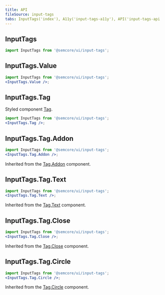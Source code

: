 ```yaml
---
title: API
fileSource: input-tags
tabs: InputTags('index'), A11y('input-tags-a11y'), API('input-tags-api'), Example('input-tags-code'), Changelog('input-tags-changelog')
---
```


## InputTags

```jsx
import InputTags from '@semcore/ui/input-tags';
```

<TypesView type="InputTagsProps" :types={...types} />

## InputTags.Value

```jsx
import InputTags from '@semcore/ui/input-tags';
<InputTags.Value />;
```

<TypesView type="InputTagsValueProps" :types={...types} />

## InputTags.Tag

Styled component [Tag](/components/tag/).

```jsx
import InputTags from '@semcore/ui/input-tags';
<InputTags.Tag />;
```

<TypesView type="InputTagsTagProps" :types={...types} />

## InputTags.Tag.Addon

```jsx
import InputTags from '@semcore/ui/input-tags';
<InputTags.Tag.Addon />;
```

Inherited from the [Tag.Addon](/components/tag/tag-api/#a5b4f0) component.

## InputTags.Tag.Text

```jsx
import InputTags from '@semcore/ui/input-tags';
<InputTags.Tag.Text />;
```

Inherited from the [Tag.Text](/components/tag/tag-api/#a49c29) component.

## InputTags.Tag.Close

```jsx
import InputTags from '@semcore/ui/input-tags';
<InputTags.Tag.Close />;
```

Inherited from the [Tag.Close](/components/tag/tag-api/#a871eb) component.

## InputTags.Tag.Circle

```jsx
import InputTags from '@semcore/ui/input-tags';
<InputTags.Tag.Circle />;
```

Inherited from the [Tag.Circle](/components/tag/tag-api/#a701f6) component.

<script setup>import { data as types } from '@types.data.ts';</script>